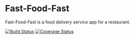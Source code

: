 # Fast-Food-Fast
Fast-Food-Fast​ is a food delivery service app for a restaurant.

[![Build Status](https://travis-ci.org/adex001/Fast-Food-Fast.svg?branch=develop)](https://travis-ci.org/adex001/Fast-Food-Fast)
[![Coverage Status](https://coveralls.io/repos/github/adex001/Fast-Food-Fast/badge.svg)](https://coveralls.io/github/adex001/Fast-Food-Fast)